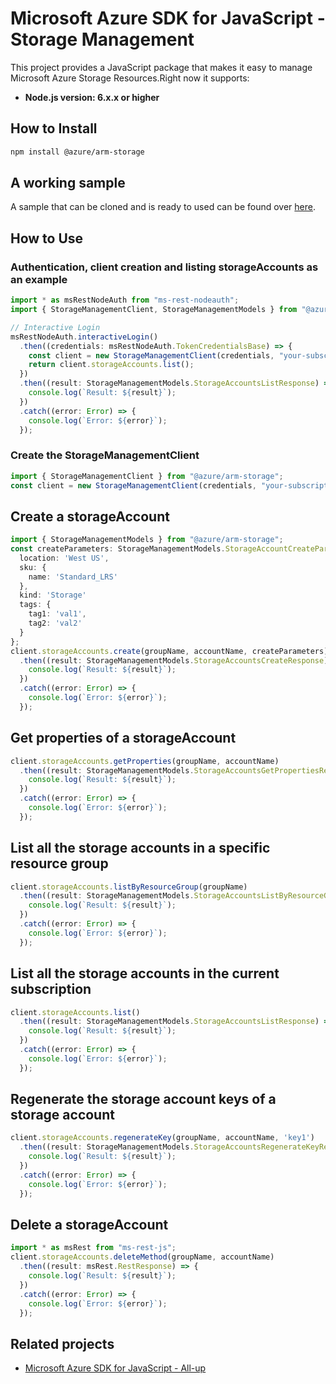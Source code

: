 # Microsoft Azure SDK for JavaScript - Storage Management

This project provides a JavaScript package that makes it easy to manage Microsoft Azure Storage Resources.Right now it supports:
- **Node.js version: 6.x.x or higher**

## How to Install

```bash
npm install @azure/arm-storage
```
## A working sample
A sample that can be cloned and is ready to used can be found over [here](https://github.com/Azure-Samples/storage-node-resource-provider-getting-started).

## How to Use

### Authentication, client creation and listing storageAccounts as an example

```typescript
import * as msRestNodeAuth from "ms-rest-nodeauth";
import { StorageManagementClient, StorageManagementModels } from "@azure/arm-storage";

// Interactive Login
msRestNodeAuth.interactiveLogin()
  .then((credentials: msRestNodeAuth.TokenCredentialsBase) => {
    const client = new StorageManagementClient(credentials, "your-subscription-id");
    return client.storageAccounts.list();
  })
  .then((result: StorageManagementModels.StorageAccountsListResponse) => {
    console.log(`Result: ${result}`);
  })
  .catch((error: Error) => {
    console.log(`Error: ${error}`);
  });
```

### Create the StorageManagementClient

```typescript
import { StorageManagementClient } from "@azure/arm-storage";
const client = new StorageManagementClient(credentials, "your-subscription-id");
```

## Create a storageAccount

```typescript
import { StorageManagementModels } from "@azure/arm-storage";
const createParameters: StorageManagementModels.StorageAccountCreateParameters = {
  location: 'West US',
  sku: {
    name: 'Standard_LRS'
  },
  kind: 'Storage'
  tags: {
    tag1: 'val1',
    tag2: 'val2'
  }
};
client.storageAccounts.create(groupName, accountName, createParameters)
  .then((result: StorageManagementModels.StorageAccountsCreateResponse) => {
    console.log(`Result: ${result}`);
  })
  .catch((error: Error) => {
    console.log(`Error: ${error}`);
  });
```

## Get properties of a storageAccount

```typescript
client.storageAccounts.getProperties(groupName, accountName)
  .then((result: StorageManagementModels.StorageAccountsGetPropertiesResponse) => {
    console.log(`Result: ${result}`);
  })
  .catch((error: Error) => {
    console.log(`Error: ${error}`);
  });
```

## List all the storage accounts in a specific resource group

```typescript
client.storageAccounts.listByResourceGroup(groupName)
  .then((result: StorageManagementModels.StorageAccountsListByResourceGroupResponse) => {
    console.log(`Result: ${result}`);
  })
  .catch((error: Error) => {
    console.log(`Error: ${error}`);
  });
```

## List all the storage accounts in the current subscription

```javascript
client.storageAccounts.list()
  .then((result: StorageManagementModels.StorageAccountsListResponse) => {
    console.log(`Result: ${result}`);
  })
  .catch((error: Error) => {
    console.log(`Error: ${error}`);
  });
```

## Regenerate the storage account keys of a storage account

```typescript
client.storageAccounts.regenerateKey(groupName, accountName, 'key1')
  .then((result: StorageManagementModels.StorageAccountsRegenerateKeyResponse) => {
    console.log(`Result: ${result}`);
  })
  .catch((error: Error) => {
    console.log(`Error: ${error}`);
  });
```

## Delete a storageAccount

```typescript
import * as msRest from "ms-rest-js";
client.storageAccounts.deleteMethod(groupName, accountName)
  .then((result: msRest.RestResponse) => {
    console.log(`Result: ${result}`);
  })
  .catch((error: Error) => {
    console.log(`Error: ${error}`);
  });
```

## Related projects

- [Microsoft Azure SDK for JavaScript - All-up](https://github.com/WindowsAzure/azure-sdk-for-js)

